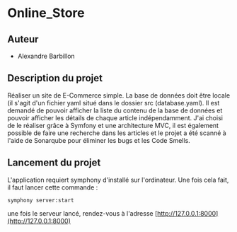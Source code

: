 # Online_Store

## Auteur
* Alexandre Barbillon

## Description du projet
Réaliser un site de E-Commerce simple. La base de données doit être locale (il s'agit d'un fichier yaml situé dans le dossier src (database.yaml).
Il est demandé de pouvoir afficher la liste du contenu de la base de données et pouvoir afficher les détails de chaque article indépendamment.
J'ai choisi de le réaliser grâce à Symfony et une architecture MVC, il est également possible de faire une recherche dans les articles et le projet a été scanné à l'aide de Sonarqube pour éliminer les bugs et les Code Smells.

## Lancement du projet
L'application requiert symphony d'installé sur l'ordinateur.
Une fois cela fait, il faut lancer cette commande :

    symphony server:start

une fois le serveur lancé, rendez-vous à l'adresse [http://127.0.0.1:8000](http://127.0.0.1:8000)
